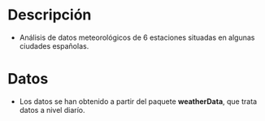 # Descripción
+ Análisis de datos meteorológicos de 6 estaciones situadas en algunas ciudades españolas. 

# Datos
+ Los datos se han obtenido a partir del paquete **weatherData**, que trata datos a nivel diarío.
